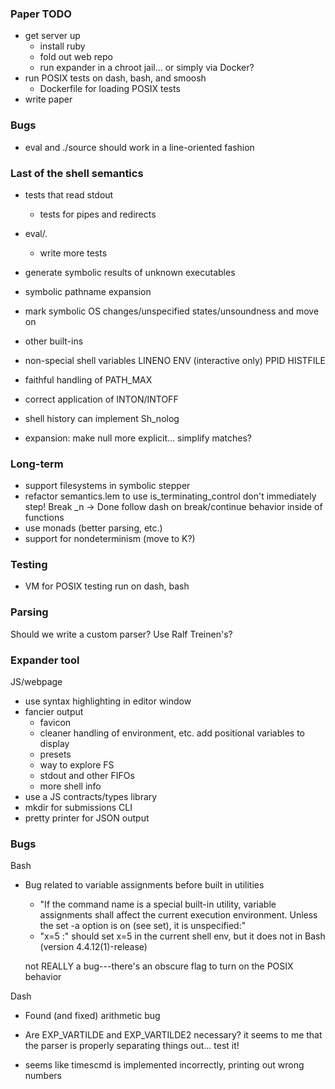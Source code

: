 ### Paper TODO

- get server up
  + install ruby
  + fold out web repo
  + run expander in a chroot jail... or simply via Docker?
- run POSIX tests on dash, bash, and smoosh
  + Dockerfile for loading POSIX tests
- write paper

### Bugs

- eval and ./source should work in a line-oriented fashion

### Last of the shell semantics

- tests that read stdout
  + tests for pipes and redirects
- eval/.
  + write more tests

- generate symbolic results of unknown executables
- symbolic pathname expansion
- mark symbolic OS changes/unspecified states/unsoundness and move on

- other built-ins
- non-special shell variables
  LINENO
  ENV (interactive only)
  PPID
  HISTFILE
- faithful handling of PATH_MAX

- correct application of INTON/INTOFF

- shell history
  can implement Sh_nolog

- expansion: make null more explicit... simplify matches?

### Long-term

- support filesystems in symbolic stepper
- refactor semantics.lem to use is_terminating_control
    don't immediately step! Break _n -> Done
  follow dash on break/continue behavior inside of functions
- use monads (better parsing, etc.)
- support for nondeterminism (move to K?)

### Testing

- VM for POSIX testing
  run on dash, bash

### Parsing

Should we write a custom parser? Use Ralf Treinen's?

### Expander tool

JS/webpage
  + use syntax highlighting in editor window
  + fancier output
    - favicon
    - cleaner handling of environment, etc.
      add positional variables to display  
    - presets
    - way to explore FS
    - stdout and other FIFOs
    - more shell info
  + use a JS contracts/types library 
  + mkdir for submissions
CLI
  + pretty printer for JSON output

### Bugs

Bash
  - Bug related to variable assignments before built in utilities
    - "If the command name is a special built-in utility, variable assignments shall affect the current execution environment. Unless the set -a option is on (see set), it is unspecified:"
    - "x=5 :" should set x=5 in the current shell env, but it does not in Bash (version 4.4.12(1)-release)
    
    not REALLY a bug---there's an obscure flag to turn on the POSIX behavior

Dash
  - Found (and fixed) arithmetic bug
  - Are EXP_VARTILDE and EXP_VARTILDE2 necessary? 
    it seems to me that the parser is properly separating things out...
    test it!

  - seems like timescmd is implemented incorrectly, printing out wrong numbers

